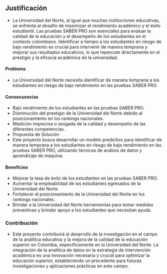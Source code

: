 
## Justificación
- La Universidad del Norte, al igual que muchas instituciones educativas, se enfrenta al desafío de maximizar el rendimiento académico y el éxito estudiantil. Las pruebas SABER PRO son esenciales para evaluar la calidad de la educación y el desempeño de los estudiantes en el contexto colombiano. Identificar a tiempo a los estudiantes en riesgo de bajo rendimiento es crucial para intervenir de manera temprana y mejorar sus resultados educativos, lo que repercute directamente en el prestigio y la eficacia académica de la universidad.

#### Problema
 - La Universidad del Norte necesita identificar de manera temprana a los estudiantes en riesgo de bajo rendimiento en las pruebas SABER PRO.

#### Consecuencias
* Bajo rendimiento de los estudiantes en las pruebas SABER PRO.
* Disminución del prestigio de la Universidad del Norte debido al posicionamiento en los rankings nacionales.
* Medición imprecisa o sesgada de la calidad y desempeño de las diferentes competencias.
* Propuesta de Solución
* Este proyecto busca desarrollar un modelo predictivo para identificar de manera temprana a los estudiantes en riesgo de bajo rendimiento en las pruebas SABER PRO, utilizando técnicas de análisis de datos y aprendizaje de máquina.

#### Beneficios
* Mejorar la tasa de éxito de los estudiantes en las pruebas SABER PRO.
* Aumentar la empleabilidad de los estudiantes egresados de la Universidad del Norte.
* Fortalecer el posicionamiento de la Universidad del Norte en los rankings nacionales.
* Brindar a la Universidad del Norte herramientas para tomar medidas preventivas y brindar apoyo a los estudiantes que necesitan ayuda.


### Contribución
 - Este proyecto contribuirá al desarrollo de la investigación en el campo de la analítica educativa y la mejora de la calidad de la educación superior en Colombia, específicamente en la Universidad del Norte. La integración de la analítica de datos en la estrategia de intervención académica es una innovación necesaria y crucial para optimizar la educación superior, estableciendo un precedente para futuras investigaciones y aplicaciones prácticas en este campo.
